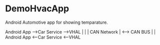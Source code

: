 # DemoHvacApp
Android Automotive app for showing temparature.

Android App -->Car Service -->VHAL
                                  | |
                                  | CAN Network | <--> CAN BUS
                                  | |
Android App <--Car Service <--VHAL    

####
